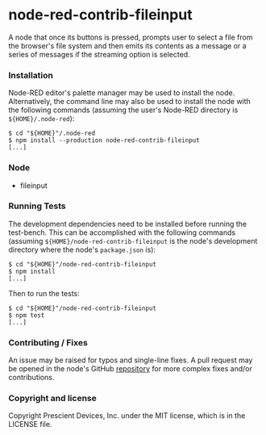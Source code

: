 node-red-contrib-fileinput
==========================

A node that once its buttons is pressed, prompts user to select a file from the
browser's file system and then emits its contents as a message or a series of
messages if the streaming option is selected.

### Installation

Node-RED editor's palette manager may be used to install the node.
Alternatively, the command line may also be used to install the node with the
following commands (assuming the user's Node-RED directory is
`${HOME}/.node-red`):

    $ cd "${HOME}"/.node-red
    $ npm install --production node-red-contrib-fileinput
    [...]

### Node

 - fileinput

### Running Tests

The development dependencies need to be installed before running the test-bench.
This can be accomplished with the following commands (assuming
`${HOME}/node-red-contrib-fileinput` is the node's development directory where
the node's `package.json` is):

    $ cd "${HOME}"/node-red-contrib-fileinput
    $ npm install
    [...]

Then to run the tests:

    $ cd "${HOME}"/node-red-contrib-fileinput
    $ npm test
    [...]

### Contributing / Fixes

An issue may be raised for typos and single-line fixes. A pull request may be
opened in the node's GitHub
[repository](https://github.com/prescient-devices/PD-Nodes) for more complex
fixes and/or contributions.

### Copyright and license

Copyright Prescient Devices, Inc. under the MIT license, which is in the LICENSE
file.
